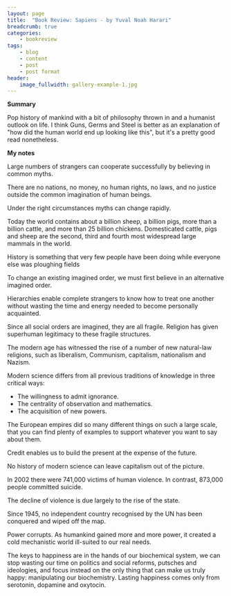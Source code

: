 ```yaml
---
layout: page
title:  "Book Review: Sapiens - by Yuval Noah Harari"
breadcrumb: true
categories:
    - bookreview
tags:
    - blog
    - content
    - post
    - post format
header:
    image_fullwidth: gallery-example-1.jpg
---
```


**Summary**

Pop history of mankind with a bit of philosophy thrown in and a humanist outlook on life. I think Guns, Germs and Steel is better as an explanation of "how did the human world end up looking like this", but it's a pretty good read nonetheless.

**My notes**

Large numbers of strangers can cooperate successfully by believing in common myths.

There are no nations, no money, no human rights, no laws, and no justice outside the common imagination of human beings.

Under the right circumstances myths can change rapidly.

Today the world contains about a billion sheep, a billion pigs, more than a billion cattle, and more than 25 billion chickens.
Domesticated cattle, pigs and sheep are the second, third and fourth most widespread large mammals in the world.

History is something that very few people have been doing while everyone else was ploughing fields

To change an existing imagined order, we must first believe in an alternative imagined order.

Hierarchies enable complete strangers to know how to treat one another without wasting the time and energy needed to become personally acquainted.

Since all social orders are imagined, they are all fragile. Religion has given superhuman legitimacy to these fragile structures.

The modern age has witnessed the rise of a number of new natural-law religions, such as liberalism, Communism, capitalism, nationalism and Nazism. 

Modern science differs from all previous traditions of knowledge in three critical ways:
* The willingness to admit ignorance.
* The centrality of observation and mathematics.
* The acquisition of new powers.

The European empires did so many different things on such a large scale, that you can find plenty of examples to support whatever you want to say about them.

Credit enables us to build the present at the expense of the future. 

No history of modern science can leave capitalism out of the picture. 

In 2002 there were 741,000 victims of human violence. In contrast, 873,000 people committed suicide.

The decline of violence is due largely to the rise of the state. 

Since 1945, no independent country recognised by the UN has been conquered and wiped off the map.

Power corrupts. As humankind gained more and more power, it created a cold mechanistic world ill-suited to our real needs.

The keys to happiness are in the hands of our biochemical system, we can stop wasting our time on politics and social reforms, putsches and ideologies, and focus instead on the only thing that can make us truly happy: manipulating our biochemistry. Lasting happiness comes only from serotonin, dopamine and oxytocin.
